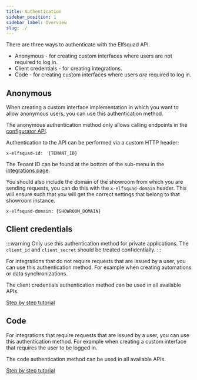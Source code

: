 ```yaml
---
title: Authentication
sidebar_position: 1
sidebar_label: Overview
slug: ./
---
```



There are three ways to authenticate with the Elfsquad API.

* Anonymous - for creating custom interfaces where users are not
  required to log in.
* Client credentials - for creating integrations.
* Code - for creating custom interfaces where users _are_ required to
  log in.

## Anonymous
When creating a custom interface implementation in which you want to
allow anonymous users, you can use this authentication method. 

The anonymous authentication method only allows calling endpoints in the
[configurator API](/apis/configurator/).

Authentication to the API can be performed via a custom HTTP header:

```
x-elfsquad-id:  {TENANT_ID}
```

The Tenant ID can be found at the bottom of the sub-menu in the
[integrations page](https://ems.elfsquad.io/integration).

You should also include the domain of the showroom from which you are
sending requests, you can do this with the `x-elfsquad-domain` header.
This will ensure such that you will get the correct settings that belong
to that showroom instance.

```
x-elfsquad-domain: {SHOWROOM_DOMAIN}
```

## Client credentials
:::warning
Only use this authentication method for private applications. The
`client_id` and `client_secret` should be treated confidentially.
:::

For integrations that do not require requests that are issued by a
user, you can use this authentication method. For example when creating
automations or data synchronizations.

The client credentials authentication method can be used in all
available APIs.

[Step by step tutorial](/docs/apis/authentication/client-credentials)

## Code
For integrations that require requests that are issued by a user, you
can use this authentication method. For example when creating a custom
interface that requires the user to be logged in.

The code authentication method can be used in all available APIs.

[Step by step tutorial](/docs/apis/authentication/code)

